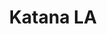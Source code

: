 ---
layout: place
title: "Katana LA"
permalink: /california/west-hollywood/katana-la.html
stateAbbr: CA
stateName: California
cityName: West Hollywood
seo:
  name: "Katana LA"
  type: Restaurant
  links: https://www.katanarobata.com/
description: "Katana LA serves delicious sushi in West Hollywood, California. Try fresh Japanese dishes for a great dining experience. "
place_id: ChIJ676_Qr6-woARy3H97J4OVdY
photos:
  - name: >-
      places/ChIJ676_Qr6-woARy3H97J4OVdY/photos/AeeoHcL1AQF75QY_VjFWl8gcQLReB0fgQOKCMNPwrBMffpU8wQFyMA5a-DRXscr1u8i_L64p5GnPFvUrqfsmtGuku3N8SHz6ZT7AtTSpxkL9v5N3ZhEZ6hw1rq6CuwcHNXAGRSeEMxqJuwBIrf43k4JXWlB9ft-x2ugCIni__2OVAinogld1CVp8ExuxrZ7dJD6xp8HXAteXD7pAUoEWHE2-YTcuEeqUOQXclJE4uIJctqz1yTVtFAUmTW8oOAqnSLIGgQOnacbE1oelIDVuDetJ9on4-Sa59GPsqb6c_HOuASuB7w
    widthPx: 3504
    heightPx: 2336
    authorAttributions:
      - displayName: Katana LA
        uri: https://maps.google.com/maps/contrib/112544416930443240126
        photoUri: >-
          https://lh3.googleusercontent.com/a-/ALV-UjXaVfw_5fXmx-9dMIIHoucaCoZ7HBrMPOdzKbOGBBq0N8itA_NB=s100-p-k-no-mo
    flagContentUri: >-
      https://www.google.com/local/imagery/report/?cb_client=maps_api_places.places_api&image_key=!1e10!2sAF1QipMNqBGrpMuTmIZh4iS7EP9P7WHqAptQQKz4-RW-&hl=en-US
    googleMapsUri: >-
      https://www.google.com/maps/place//data=!3m4!1e2!3m2!1sAF1QipMNqBGrpMuTmIZh4iS7EP9P7WHqAptQQKz4-RW-!2e10!4m2!3m1!1s0x80c2bebe42bfbeeb:0xd6550e9eecfd71cb
  - name: >-
      places/ChIJ676_Qr6-woARy3H97J4OVdY/photos/AeeoHcLvutxsQauxQOGE7mqQt4b1zZ0r_sr5G2WMiI7GFPxhax8s5dHIOrHZxiFpAFycotahPk5ErpZ8T-OZn5GswHPM73PuAQgh5u-XkndtOUMBOlAobGhK1epUB4Genm9XYQCdJoZ_ClNCZZ1e-DwXOx9RIf60njNJOKn_ENRCm8F4WczCD9df1EGMpzfQisZEuBeGwjPG4C5rTFTzE13EVOc4l0LvFPvuh-kc5zkmoN2QFiQlnjT1nTa2LffziPZx8w1H2YamVLdQbyn3MuFp3N2HtryFokxGoWNMYc9hkr3v2g
    widthPx: 2119
    heightPx: 1192
    authorAttributions:
      - displayName: Katana LA
        uri: https://maps.google.com/maps/contrib/112544416930443240126
        photoUri: >-
          https://lh3.googleusercontent.com/a-/ALV-UjXaVfw_5fXmx-9dMIIHoucaCoZ7HBrMPOdzKbOGBBq0N8itA_NB=s100-p-k-no-mo
    flagContentUri: >-
      https://www.google.com/local/imagery/report/?cb_client=maps_api_places.places_api&image_key=!1e10!2sAF1QipPVYZEgO__Oc17eT2h1jSmeEGLefRaNLe57FyuR&hl=en-US
    googleMapsUri: >-
      https://www.google.com/maps/place//data=!3m4!1e2!3m2!1sAF1QipPVYZEgO__Oc17eT2h1jSmeEGLefRaNLe57FyuR!2e10!4m2!3m1!1s0x80c2bebe42bfbeeb:0xd6550e9eecfd71cb
  - name: >-
      places/ChIJ676_Qr6-woARy3H97J4OVdY/photos/AeeoHcKDNNPnhTzKaUdt4Fpx3RcpfKyQYTtmmjUgpyVtlvkf1sfwWU6HbiwThQRZvxKD9nwYnJVpvekyi-iPfKMJ-Hx5Pr4YDymdeqeFkE31igJ85JYLYyocdeUsLJpqM392vTFLJcNdjxt5SpFiNiojXcPbJO07JS_OxyAft5kHiHPDYWxqT0kHEgGAb8dwCz0H9xZMDkaiiqY3mrRK6Lqj6_IXvVLRqsRTN6ynkpUwbo08gE2A1RJDT-0gcbrGGzbY7yt5sp83TgkqSkF-qKOce-vZUS12CjMdvvbxlwKBf4YCnTb23vNX7u-2w-KlSlo4QcNO3-lG4oreUMDSWy7CLQtz96KIAMmnDgjYSE_YOiqEL7Rc3bOywKdpFM7eu1C5p2409pWhX-PONLC8aSYfqWtCal6t8K6_flcVaiXSYoupmjrK
    widthPx: 3000
    heightPx: 4000
    authorAttributions:
      - displayName: Noam Baruh
        uri: https://maps.google.com/maps/contrib/104168884938220514118
        photoUri: >-
          https://lh3.googleusercontent.com/a-/ALV-UjWmheO4AzXsGBkY9pkLZlxuKXx_FksCitCqHkB4629xgD0rIs5p_Q=s100-p-k-no-mo
    flagContentUri: >-
      https://www.google.com/local/imagery/report/?cb_client=maps_api_places.places_api&image_key=!1e10!2sCIHM0ogKEICAgMDwmPT3lgE&hl=en-US
    googleMapsUri: >-
      https://www.google.com/maps/place//data=!3m4!1e2!3m2!1sCIHM0ogKEICAgMDwmPT3lgE!2e10!4m2!3m1!1s0x80c2bebe42bfbeeb:0xd6550e9eecfd71cb
  - name: >-
      places/ChIJ676_Qr6-woARy3H97J4OVdY/photos/AeeoHcJ4lvCoP11ZrIroC_iIsavoDWw8MQ7u01L7Ca1J-Sng1R4mn8G55ZE48S7KczDDfRFqKENKISR4e2m_DsqjtHVwiPk7Ch0fJ69RnLcvymQ4ZZjBgvud5AcnwX2Qszof6EVS_6vSuJeVQPb_hLE53tYWq2tLkq4bdVUvZGmvGMf7hCO9akF4Pceu40m78OLDoItitZxL-ZxxpNl26bde3f0h5kFxY6wsaJH2jimZGOqTe2th6uvS6jFAXZnUsOkh9ifm3O8wng0aw9xxkxtc-naR_RmHfO8SGIsngtAnonlg161gm5gTrMC3oLq9qfuoheqDPU0iRUS1Ug-XJvHJ6BLB8MHWrurthMrgne0FSWLjXTTCHHxtnhLQX_k-pmx7LR-aqCqyHWRKU4XL0h8xSeBWHKheCmuA4j6tYUu7OOrx3MgZ
    widthPx: 4032
    heightPx: 3024
    authorAttributions:
      - displayName: Jay Thaidecha
        uri: https://maps.google.com/maps/contrib/109300625271269343674
        photoUri: >-
          https://lh3.googleusercontent.com/a-/ALV-UjVzh5bGZSXCGf5fBqdMgvLTCZ7y7APlltkyzpzpjezqNd1UVjE=s100-p-k-no-mo
    flagContentUri: >-
      https://www.google.com/local/imagery/report/?cb_client=maps_api_places.places_api&image_key=!1e10!2sCIHM0ogKEICAgICHpYuB8gE&hl=en-US
    googleMapsUri: >-
      https://www.google.com/maps/place//data=!3m4!1e2!3m2!1sCIHM0ogKEICAgICHpYuB8gE!2e10!4m2!3m1!1s0x80c2bebe42bfbeeb:0xd6550e9eecfd71cb
  - name: >-
      places/ChIJ676_Qr6-woARy3H97J4OVdY/photos/AeeoHcJRAV7Z5elPz8oxYysS-tHHpWwuVKGdHJorWGQghYsJQGRkvuYoVbYOm1yF1_A6uzP-yjvGf5zFTWxhVjwxauvD-KrMunvfh2c6vvwMnZR2g3LT5NmU-WW3SSmzKfqreIoI1m7LxoXjwqiqazV-YYQ9wTRK1-ryoWw9aMMpAF967DM7LZOYcv0dNHjWZ111sj0K9uOwTofiHe3mDkCMUao_LvD3-NjLCz2pRnj8FldZ7CLXFwknEWnmjg8-ERpia6UkCoagUQj0cokM21Oww_U5ELiJuLjKSeNyd_6Lq3rDxDr39lUJ7f4dH8CT2a4-jXCrO_H56Zi2A01eFYXNM3IlYQBUX04ern8_R0G64NVdL9GjP_2DE3zahkdk_msghUbudRjozfbw_z05Buk_N-zv24F6_a0KVj0C24jJ2X1Eix4
    widthPx: 3024
    heightPx: 4032
    authorAttributions:
      - displayName: Jay Thaidecha
        uri: https://maps.google.com/maps/contrib/109300625271269343674
        photoUri: >-
          https://lh3.googleusercontent.com/a-/ALV-UjVzh5bGZSXCGf5fBqdMgvLTCZ7y7APlltkyzpzpjezqNd1UVjE=s100-p-k-no-mo
    flagContentUri: >-
      https://www.google.com/local/imagery/report/?cb_client=maps_api_places.places_api&image_key=!1e10!2sCIHM0ogKEICAgICHpYuBsgE&hl=en-US
    googleMapsUri: >-
      https://www.google.com/maps/place//data=!3m4!1e2!3m2!1sCIHM0ogKEICAgICHpYuBsgE!2e10!4m2!3m1!1s0x80c2bebe42bfbeeb:0xd6550e9eecfd71cb
  - name: >-
      places/ChIJ676_Qr6-woARy3H97J4OVdY/photos/AeeoHcJeaGbB9KKcIYEwY0EawsB9S5tPx0olbgObCWxnTlLOU4AcKJ-Ccg7wgFhDxjO3VHpnMh67g4-7uv2e4B3l6oRcNzKswRSoHwespN62XmEtXQW29XZf2oZ6Fry4oXEHPqj1ldQjigxMF_pQLgwByp_9AMhu6u8IfMIb4tqNEODQXR27OIBzdl5EkvkSxfn63C5pe-Iq-GCHf2G2shByAnHtRNGvpStLne66cQWDJfpOJGqpdYK9K1ugKpv45E3864K8_sAgWJubQj4njH16zJC15v9vxfhwW-N5HD5cqOBZlL4p6sjAVZqdslxZPe7hA9BAJQjVi2aCHor_47MWT21rM3yqduU-lB-cqYdmttiF1-Vd42vfeikyqSAI3i-Jm9emLclx1AnAifXOvUFBZRbicvpHcAWte5nOtrQz-ySoXmLV
    widthPx: 3024
    heightPx: 4032
    authorAttributions:
      - displayName: Adjoua Ehoussou
        uri: https://maps.google.com/maps/contrib/111328090590065069541
        photoUri: >-
          https://lh3.googleusercontent.com/a-/ALV-UjWLJVO_5owUP0myNAofq85odCK1EIjyjAI05lpZKKr8lX3CHu7edQ=s100-p-k-no-mo
    flagContentUri: >-
      https://www.google.com/local/imagery/report/?cb_client=maps_api_places.places_api&image_key=!1e10!2sCIHM0ogKEICAgIDuwtqs1gE&hl=en-US
    googleMapsUri: >-
      https://www.google.com/maps/place//data=!3m4!1e2!3m2!1sCIHM0ogKEICAgIDuwtqs1gE!2e10!4m2!3m1!1s0x80c2bebe42bfbeeb:0xd6550e9eecfd71cb
  - name: >-
      places/ChIJ676_Qr6-woARy3H97J4OVdY/photos/AeeoHcImKm0mNRuutu_9amGZKVbhQCPza3QgliHO2srTAnLSzVcEJCUai8lXAa3ggWRhxip9S8_zLQydT946KFlU0McMx9Bov66ev2G5wcPbCeDYskG03o5EQof2mGthljAjQ7mqcrt56QeCMR8e93Ixp6QsKsUTnrfV1ORso4hgDvnswGETHHppq259yYskz0phF3LyyRiVjW5BLlMvXLuPbJ9yrXC0dQ775VzkQAl9iLpqlj728_L55d29Q6w4-vzhBbK9lPl1v89beiNi5IVIOWgdjScMy4YgwBuoT_vu5iKCYW5MsZARtPKAahCEIR_6wRQAmgz2sv84zdGA1m_IlpqXG27EQhwgYE-bE0h4geKpnY_nCQyolGRjscom2xLRIY-GMKOIilYDkcULyhUhLji1Q0g-9WYrwCbrSe8sI-DARg
    widthPx: 1258
    heightPx: 1258
    authorAttributions:
      - displayName: Josh Moretti
        uri: https://maps.google.com/maps/contrib/105965342468009963986
        photoUri: >-
          https://lh3.googleusercontent.com/a-/ALV-UjVgZuMra-zHZzFkKk41YYFshyr3KDt88pa5hFRzICk2gUuaZ5bY=s100-p-k-no-mo
    flagContentUri: >-
      https://www.google.com/local/imagery/report/?cb_client=maps_api_places.places_api&image_key=!1e10!2sCIHM0ogKEICAgMCI74mLUg&hl=en-US
    googleMapsUri: >-
      https://www.google.com/maps/place//data=!3m4!1e2!3m2!1sCIHM0ogKEICAgMCI74mLUg!2e10!4m2!3m1!1s0x80c2bebe42bfbeeb:0xd6550e9eecfd71cb
  - name: >-
      places/ChIJ676_Qr6-woARy3H97J4OVdY/photos/AeeoHcICyrILwt9SwOXZOqmIsNR9Lpeh4L3sfEZa58TSEbjCeWInSa7bjN8LgqiPfYuk4pGMrVtgoYe6uAfPZyH1C3WvNP34S08vnOdXPmBxRLN332AlWRKaMQypfzM77fYr70qaPTGgnAmGA3Rq31jKdG6X9xrNXOdGr5zAAsimAvTXiOAprZLEGalnlzMOG7onaSoM6Y_-W38uCWaUm4D1R8mV3maMVxHVesRHMb-TAACv6IOKHuzsPymRcGr1QPfJ1uGid43i1--3fsh9YoC85AOzzAAcoym5KS5TWHBM_LrG-1LMCbWBzyix0Eb2zEza2TLT3FVf7BU7h0_tQfepNrKeWvQHOD6f-0Ve41dL2oXN-J3hGi_jwn3xXjEOZPyAxWUlu2WEur1KuN1OuYxDSB05nzkS5Q4fStbo9pAWx5Q
    widthPx: 4032
    heightPx: 1816
    authorAttributions:
      - displayName: I C
        uri: https://maps.google.com/maps/contrib/113122899070258951334
        photoUri: >-
          https://lh3.googleusercontent.com/a-/ALV-UjWIilwnzYutoziA5ZHGp_WNQaMYCMsJ-Yf6lrbHhDTQRu9YruOL=s100-p-k-no-mo
    flagContentUri: >-
      https://www.google.com/local/imagery/report/?cb_client=maps_api_places.places_api&image_key=!1e10!2sCIHM0ogKEICAgIC7tLCvDQ&hl=en-US
    googleMapsUri: >-
      https://www.google.com/maps/place//data=!3m4!1e2!3m2!1sCIHM0ogKEICAgIC7tLCvDQ!2e10!4m2!3m1!1s0x80c2bebe42bfbeeb:0xd6550e9eecfd71cb
  - name: >-
      places/ChIJ676_Qr6-woARy3H97J4OVdY/photos/AeeoHcKGRt7L_XdNjSVIpm3Hdp6y3s2LAX0iwqEOOGXOH5UqlEZUviiGIsSq9_Qr_Ltn6mKX7c9iRu3ReqP1iHADrKBh_fngCyqf9_rzBhbUh5kBhg-SNsE30TlT24JuAFArc0_1XexNqESz1P38Ka1ShaQTtg1DLXvSKkn-9TSpuFUf_bK1x_vKMdVhkKodJ4Rm28Jvv3O_duVQVsX3CTymeReRL3WTctrRneE2rZMjbBrduYghrS2VOUQjPNPEVawtMY8Un3-nx_2EPU3jsRrgysAtOGAOZltYnhiDuYiEhUK1UMmxsC-oODy0kBotnfKMt2QoAl5pl5Em7Kj5unCMmZ20dRv-IpC6CYYqYlGhRl-DRf4Lh_gOBVDcaFQV0iECZIigP6fT9ooopO5lfKPrMaP419poH43pZPatfuQMSNs6vw
    widthPx: 4000
    heightPx: 3000
    authorAttributions:
      - displayName: Chris P
        uri: https://maps.google.com/maps/contrib/112198258256607674490
        photoUri: >-
          https://lh3.googleusercontent.com/a-/ALV-UjUY5UqgWKHCQ5Ljtd1VKJ7UPziTcrmUf5Gdtcw1YA4v08olVBb7rA=s100-p-k-no-mo
    flagContentUri: >-
      https://www.google.com/local/imagery/report/?cb_client=maps_api_places.places_api&image_key=!1e10!2sCIHM0ogKEICAgIDmoYi7Xg&hl=en-US
    googleMapsUri: >-
      https://www.google.com/maps/place//data=!3m4!1e2!3m2!1sCIHM0ogKEICAgIDmoYi7Xg!2e10!4m2!3m1!1s0x80c2bebe42bfbeeb:0xd6550e9eecfd71cb
  - name: >-
      places/ChIJ676_Qr6-woARy3H97J4OVdY/photos/AeeoHcJq1eZQPm71_UWuc0h4QqNuOD9jCV_Q2JIhqRxDWEmvr_4ZztSx1Dd08nHPrhfJMGMg-XPtrjSc60BXFv4Prm6j_4Cmcyg1qRqd1oBPbI-PL9mtmcg0FnmW8BV2x2OAxblVbjdMnhTndVCb3dqNl0MsuQawkLkef4eBjsdPQ2byuo8WzOtQ5TWyOxR_JA_z7fQTgczFwRTDZfvOjZWmKyEG0jwR5YjRgGS6TAsJnnLylnJk2cchfAMrW80AZhhSM0_MD2FxgmXS8Dv7BHZNgJJ8Ruz79yf4ucXW2lUkrXOzH8H1goRzhoz5KVrYlUYGUJPCHcr0G6zeg1NmHg7phwogjWfOPQp_LFBviuHHghcIufUd8q8RR8qig1K7c5QifweiaD6b90JxI91qNDKa94ycHaKEdpa7S9zeANjjmr_ljcR0
    widthPx: 3024
    heightPx: 4032
    authorAttributions:
      - displayName: christopher dabek
        uri: https://maps.google.com/maps/contrib/117500515459133985056
        photoUri: >-
          https://lh3.googleusercontent.com/a-/ALV-UjUl7qNz78xmQUa10Oz4w7H89SVXsa3aayaTxxgSwivMOuUFUZht5Q=s100-p-k-no-mo
    flagContentUri: >-
      https://www.google.com/local/imagery/report/?cb_client=maps_api_places.places_api&image_key=!1e10!2sCIHM0ogKEICAgICO4dWM4QE&hl=en-US
    googleMapsUri: >-
      https://www.google.com/maps/place//data=!3m4!1e2!3m2!1sCIHM0ogKEICAgICO4dWM4QE!2e10!4m2!3m1!1s0x80c2bebe42bfbeeb:0xd6550e9eecfd71cb
address: 8439 W Sunset Blvd, West Hollywood, CA 90069, USA
street: 8439 W Sunset Blvd
city: West Hollywood
state: CA
zip: '90069'
country: USA
neighborhood: Sunset Strip
latitude: '34.094971'
longitude: '-118.374560'
accessibility_options:
  wheelchairAccessibleParking: true
  wheelchairAccessibleEntrance: true
  wheelchairAccessibleRestroom: true
  wheelchairAccessibleSeating: true
business_status: OPERATIONAL
name: Katana LA
google_maps_links:
  directionsUri: >-
    https://www.google.com/maps/dir//''/data=!4m7!4m6!1m1!4e2!1m2!1m1!1s0x80c2bebe42bfbeeb:0xd6550e9eecfd71cb!3e0
  placeUri: https://maps.google.com/?cid=15444266572880638411
  writeAReviewUri: >-
    https://www.google.com/maps/place//data=!4m3!3m2!1s0x80c2bebe42bfbeeb:0xd6550e9eecfd71cb!12e1
  reviewsUri: >-
    https://www.google.com/maps/place//data=!4m4!3m3!1s0x80c2bebe42bfbeeb:0xd6550e9eecfd71cb!9m1!1b1
  photosUri: >-
    https://www.google.com/maps/place//data=!4m3!3m2!1s0x80c2bebe42bfbeeb:0xd6550e9eecfd71cb!10e5
primary_type: Japanese Restaurant
opening_hours:
  regular: null
  current: null
secondary_opening_hours:
  regular:
    weekdayDescriptions: null
    type: null
  current:
    weekdayDescriptions: null
    type: null
phone: (323) 650-8585
price_level: PRICE_LEVEL_EXPENSIVE
price_range: $100 &ndash; & up
rating: '4.4'
rating_count: 1017
website: https://www.katanarobata.com/
reviews: null
parking_options: null
payment_options: null
allow_dogs: null
curbside_pickup: null
delivery: null
dine_in: null
good_for_children: null
good_for_groups: null
good_for_sports: null
live_music: null
menu_for_children: null
outdoor_seating: null
reservable: null
restroom: null
serves_beer: null
serves_breakfast: null
serves_brunch: null
serves_cocktails: null
serves_coffee: null
serves_dinner: null
serves_dessert: null
serves_lunch: null
serves_vegetarian_food: null
serves_wine: null
takeout: null
summary: null

---